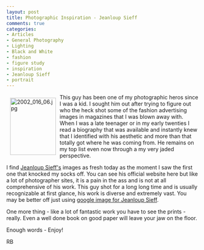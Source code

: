 ```yaml
---
layout: post
title: Photographic Inspiration - Jeanloup Sieff
comments: true
categories:
- Articles
- General Photography
- Lighting
- Black and White
- fashion
- figure study
- inspiration
- Jeanloup Sieff
- portrait
---
```

<a rel="lightbox" href="/wp-content/uploads/2009/12/2002_016_06.jpg"><img title="2002_016_06.jpg" src="/wp-content/uploads/2009/12/.thumbs/.2002_016_06.jpg" border="0" alt="2002_016_06.jpg" hspace="10" vspace="10" width="120" height="150" align="left" /></a>This guy has been one of my photographic heros since I was a kid. I sought him out after trying to figure out who the heck shot some of the fashion advertising images in magazines that I was blown away with. When I was a late teenager or in my early twenties I read a biography that was available and instantly knew that I identified with his aesthetic and more than that totally got where he was coming from. He remains on my top list even now through a my very jaded perspective.

I find <a href="http://www.jeanloupsieff.com/#">Jeanloup Sieff's</a> images as fresh today as the moment I saw the first one that knocked my socks off. You can see his official website here but like a lot of photographer sites, it is a pain in the ass and is not at all comprehensive of his work. This guy shot for a long long time and is usually recognizable at first glance, his work is diverse and extremely vast. You may be better off just using g<a href="http://images.google.com/images?hl=en&amp;client=safari&amp;rls=en&amp;resnum=0&amp;q=jeanloup+sieff&amp;um=1&amp;ie=UTF-8&amp;ei=ubI3S7GJFpCXlAf76vmQBw&amp;sa=X&amp;oi=image_result_group&amp;ct=title&amp;resnum=1&amp;ved=0CBwQsAQwAA">oogle image for Jeanloup Sieff</a>.

One more thing - like a lot of fantastic work you have to see the prints - really. Even a well done book on good paper will leave your jaw on the floor.

Enough words - Enjoy!

RB